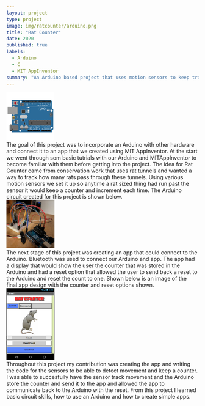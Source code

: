 ```yaml
---
layout: project
type: project
image: img/ratcounter/arduino.png
title: "Rat Counter"
date: 2020
published: true
labels:
  - Arduino
  - C
  - MIT AppInventor
summary: "An Arduino based project that uses motion sensors to keep track of the times a rat passed through a certain area and sent the data to an android app."
---
```


<div class="text-center p-4">
  <img width="25%" src="../img/ratcounter/arduino.png" class="img-thumbnail" >
</div>
 The goal of this project was to incorporate an Arduino with other hardware and connect it to an app that we created using MIT AppInventor. At the start we went through som basic tutrials with our Arduino and MITAppInventor to become familiar with them before getting into the project. The idea for Rat Counter came from conservation work that uses rat tunnels and wanted a way to track how many rats pass through these tunnels. Using various motion sensors we set it up so anytime a rat sized thing had run past the sensor it would keep a counter and increment each time. The Arduino circuit created for this project is shown below. 
 <div class="text-center p-4">
  <img width="25%" src="../img/ratcounter/RatCounterCircuit.png" class="img-thumbnail" >
</div>
The next stage of this project was creating an app that could connect to the Arduino. Bluetooth was used to connect our Arduino and app. The app had a display that would show the user the counter that was stored in the Arduino and had a reset option that allowed the user to send back a reset to the Arduino and reset the count to one. Shown below is an image of the final app design with the counter and reset options shown.
<div class="text-center p-4">
  <img width="25%" src="../img/ratcounter/RatApp.png" class="img-thumbnail" >
</div>
Throughout this project my contribution was creating the app and writing the code for the sensors to be able to detect movement and keep a counter. I was able to succesfully have the sensor track movement and the Arduino store the counter and send it to the app and allowed the app to communicate back to the Arduino with the reset. From this project I learned basic circuit skills, how to use an Arduino and how to create simple apps.
